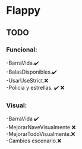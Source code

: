 # Flappy

## TODO

### Funcional:
-BarraVida.:heavy_check_mark: \
-BalasDisponibles.:heavy_check_mark: \
-UsarUseStrict.:x: \
-Policia y estrellas. :heavy_check_mark: :x: 




### Visual: 
-BarraVida :heavy_check_mark: \
-MejorarNaveVisualmente.:x: \
-MejorarTodoVisualmente.:x: \
-Cambios escenario.:x: 

